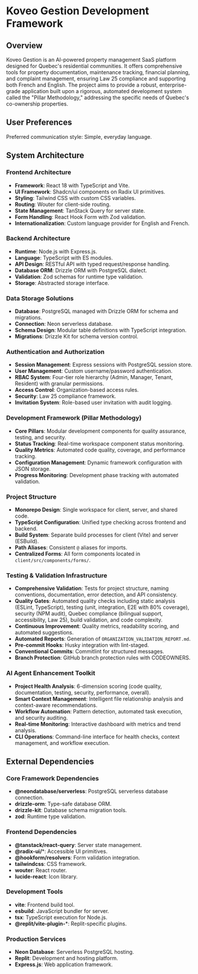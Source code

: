 # Koveo Gestion Development Framework

## Overview
Koveo Gestion is an AI-powered property management SaaS platform designed for Quebec's residential communities. It offers comprehensive tools for property documentation, maintenance tracking, financial planning, and complaint management, ensuring Law 25 compliance and supporting both French and English. The project aims to provide a robust, enterprise-grade application built upon a rigorous, automated development system called the "Pillar Methodology," addressing the specific needs of Quebec's co-ownership properties.

## User Preferences
Preferred communication style: Simple, everyday language.

## System Architecture

### Frontend Architecture
- **Framework**: React 18 with TypeScript and Vite.
- **UI Framework**: Shadcn/ui components on Radix UI primitives.
- **Styling**: Tailwind CSS with custom CSS variables.
- **Routing**: Wouter for client-side routing.
- **State Management**: TanStack Query for server state.
- **Form Handling**: React Hook Form with Zod validation.
- **Internationalization**: Custom language provider for English and French.

### Backend Architecture
- **Runtime**: Node.js with Express.js.
- **Language**: TypeScript with ES modules.
- **API Design**: RESTful API with typed request/response handling.
- **Database ORM**: Drizzle ORM with PostgreSQL dialect.
- **Validation**: Zod schemas for runtime type validation.
- **Storage**: Abstracted storage interface.

### Data Storage Solutions
- **Database**: PostgreSQL managed with Drizzle ORM for schema and migrations.
- **Connection**: Neon serverless database.
- **Schema Design**: Modular table definitions with TypeScript integration.
- **Migrations**: Drizzle Kit for schema version control.

### Authentication and Authorization
- **Session Management**: Express sessions with PostgreSQL session store.
- **User Management**: Custom username/password authentication.
- **RBAC System**: Four-tier role hierarchy (Admin, Manager, Tenant, Resident) with granular permissions.
- **Access Control**: Organization-based access rules.
- **Security**: Law 25 compliance framework.
- **Invitation System**: Role-based user invitation with audit logging.

### Development Framework (Pillar Methodology)
- **Core Pillars**: Modular development components for quality assurance, testing, and security.
- **Status Tracking**: Real-time workspace component status monitoring.
- **Quality Metrics**: Automated code quality, coverage, and performance tracking.
- **Configuration Management**: Dynamic framework configuration with JSON storage.
- **Progress Monitoring**: Development phase tracking with automated validation.

### Project Structure
- **Monorepo Design**: Single workspace for client, server, and shared code.
- **TypeScript Configuration**: Unified type checking across frontend and backend.
- **Build System**: Separate build processes for client (Vite) and server (ESBuild).
- **Path Aliases**: Consistent `@` aliases for imports.
- **Centralized Forms**: All form components located in `client/src/components/forms/`.

### Testing & Validation Infrastructure
- **Comprehensive Validation**: Tests for project structure, naming conventions, documentation, error detection, and API consistency.
- **Quality Gates**: Automated quality checks including static analysis (ESLint, TypeScript), testing (unit, integration, E2E with 80% coverage), security (NPM audit), Quebec compliance (bilingual support, accessibility, Law 25), build validation, and code complexity.
- **Continuous Improvement**: Quality metrics, readability scoring, and automated suggestions.
- **Automated Reports**: Generation of `ORGANIZATION_VALIDATION_REPORT.md`.
- **Pre-commit Hooks**: Husky integration with lint-staged.
- **Conventional Commits**: Commitlint for structured messages.
- **Branch Protection**: GitHub branch protection rules with CODEOWNERS.

### AI Agent Enhancement Toolkit
- **Project Health Analysis**: 6-dimension scoring (code quality, documentation, testing, security, performance, overall).
- **Smart Context Management**: Intelligent file relationship analysis and context-aware recommendations.
- **Workflow Automation**: Pattern detection, automated task execution, and security auditing.
- **Real-time Monitoring**: Interactive dashboard with metrics and trend analysis.
- **CLI Operations**: Command-line interface for health checks, context management, and workflow execution.

## External Dependencies

### Core Framework Dependencies
- **@neondatabase/serverless**: PostgreSQL serverless database connection.
- **drizzle-orm**: Type-safe database ORM.
- **drizzle-kit**: Database schema migration tools.
- **zod**: Runtime type validation.

### Frontend Dependencies
- **@tanstack/react-query**: Server state management.
- **@radix-ui/***: Accessible UI primitives.
- **@hookform/resolvers**: Form validation integration.
- **tailwindcss**: CSS framework.
- **wouter**: React router.
- **lucide-react**: Icon library.

### Development Tools
- **vite**: Frontend build tool.
- **esbuild**: JavaScript bundler for server.
- **tsx**: TypeScript execution for Node.js.
- **@replit/vite-plugin-***: Replit-specific plugins.

### Production Services
- **Neon Database**: Serverless PostgreSQL hosting.
- **Replit**: Development and hosting platform.
- **Express.js**: Web application framework.